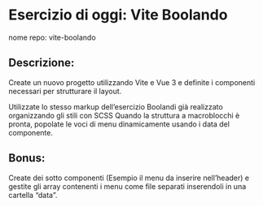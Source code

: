 # Esercizio di oggi: Vite Boolando
nome repo: vite-boolando

## Descrizione:
Create un nuovo progetto utilizzando Vite e Vue 3 e definite i componenti necessari per strutturare il layout.

Utilizzate lo stesso markup dell’esercizio Boolandi già realizzato organizzando gli stili con SCSS
Quando la struttura a macroblocchi è pronta, popolate le voci di menu dinamicamente usando i data del componente.

## Bonus:
Create dei sotto componenti (Esempio il menu da inserire nell’header) e gestite gli array contenenti i menu come file separati inserendoli in una cartella “data”.